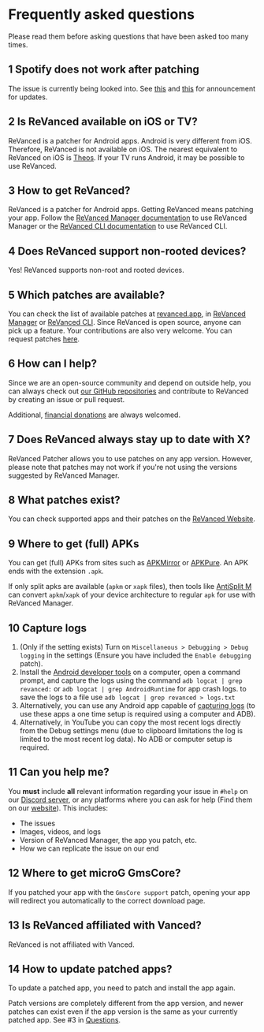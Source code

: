 # Frequently asked questions

Please read them before asking questions that have been asked too many times.

## 1 Spotify does not work after patching

The issue is currently being looked into. See [this](https://revanced.app/announcements/14-spotify-login-fixed) and [this](https://revanced.app/announcements/15-spotify-dmca-notice-seeking-legal-help) for announcement for updates.

## 2 Is ReVanced available on iOS or TV?

ReVanced is a patcher for Android apps. Android is very different from iOS. Therefore, ReVanced is not available on iOS. The nearest equivalent to ReVanced on iOS is [Theos](https://theos.dev/). If your TV runs Android, it may be possible to use ReVanced.

## 3 How to get ReVanced?

ReVanced is a patcher for Android apps. Getting ReVanced means patching your app. Follow the [ReVanced Manager documentation](https://github.com/revanced/revanced-manager/tree/main/docs) to use ReVanced Manager or the [ReVanced CLI documentation](https://github.com/revanced/revanced-cli/tree/main/docs) to use ReVanced CLI.

## 4 Does ReVanced support non-rooted devices?

Yes! ReVanced supports non-root and rooted devices.

## 5 Which patches are available?

You can check the list of available patches at [revanced.app](https://revanced.app/patches), in [ReVanced Manager](https://github.com/revanced/revanced-manager/tree/main/docs) or [ReVanced CLI](https://github.com/revanced/revanced-cli/tree/main/docs). Since ReVanced is open source, anyone can pick up a feature. Your contributions are also very welcome. You can request patches [here](https://github.com/ReVanced/revanced-patches/issues/new?assignees=&labels=Feature+request&projects=&template=feature_request.yml&title=feat%3A+).

## 6 How can I help?

Since we are an open-source community and depend on outside help, you can always check out [our GitHub repositories](https://revanced.app/github) and contribute to ReVanced by creating an issue or pull request.

Additional, [financial donations](https://revanced.app/donate) are always welcomed.

## 7 Does ReVanced always stay up to date with X?

ReVanced Patcher allows you to use patches on any app version. However, please note that patches may not work if you're not using the versions suggested by ReVanced Manager.

## 8 What patches exist?

You can check supported apps and their patches on the [ReVanced Website](https://revanced.app/patches).

## 9 Where to get (full) APKs

You can get (full) APKs from sites such as [APKMirror](https://www.apkmirror.com/) or [APKPure](https://apkpure.net/de). An APK ends with the extension `.apk`.

If only split apks are available (`apkm` or `xapk` files), then tools like [AntiSplit M](https://github.com/AbdurazaaqMohammed/AntiSplit-M) can convert `apkm`/`xapk` of your device architecture to regular `apk` for use with ReVanced Manager.

## 10 Capture logs 

1. (Only if the setting exists) Turn on `Miscellaneous > Debugging > Debug logging` in the settings (Ensure you have included the `Enable debugging` patch).  
2. Install the [Android developer tools](https://developer.android.com/tools/releases/platform-tools) on a computer, open a command prompt, and capture the logs using the command `adb logcat | grep revanced:` or `adb logcat | grep AndroidRuntime` for app crash logs. to save the logs to a file use  `adb logcat | grep revanced > logs.txt`
4. Alternatively, you can use any Android app capable of [capturing logs](https://play.google.com/store/apps/details?id=com.dp.logcatapp) (to use these apps a one time setup is required using a computer and ADB).
5. Alternatively, in YouTube you can copy the most recent logs directly from the Debug settings menu (due to clipboard limitations the log is limited to the most recent log data). No ADB or computer setup is required.

## 11 Can you help me?

You **must** include **all** relevant information regarding your issue in `#help` on our [Discord server](https://revanced.app/discord), or any platforms where you can ask for help (Find them on our [website](https://revanced.app)). This includes:

- The issues  
- Images, videos, and logs  
- Version of ReVanced Manager, the app you patch, etc.  
- How we can replicate the issue on our end

## 12 Where to get microG GmsCore?

If you patched your app with the `GmsCore support` patch, opening your app will redirect you automatically to the correct download page.

## 13 Is ReVanced affiliated with Vanced?

ReVanced is not affiliated with Vanced.

## 14 How to update patched apps?

To update a patched app, you need to patch and install the app again. 

Patch versions are completely different from the app version, and newer patches can exist even if the app version is the same as your currently patched app. See #3 in [Questions](questions.md).
